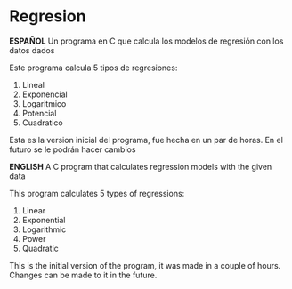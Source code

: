 # Regresion
**ESPAÑOL**
Un programa en C que calcula los modelos de regresión con los datos dados

Este programa calcula 5 tipos de regresiones:

1. Lineal
2. Exponencial
3. Logaritmico
4. Potencial
5. Cuadratico

Esta es la version inicial del programa, fue hecha en un par de horas. En el futuro se le podrán hacer cambios

**ENGLISH**
A C program that calculates regression models with the given data

This program calculates 5 types of regressions:

1. Linear
2. Exponential
3. Logarithmic
4. Power
5. Quadratic

This is the initial version of the program, it was made in a couple of hours. Changes can be made to it in the future.
